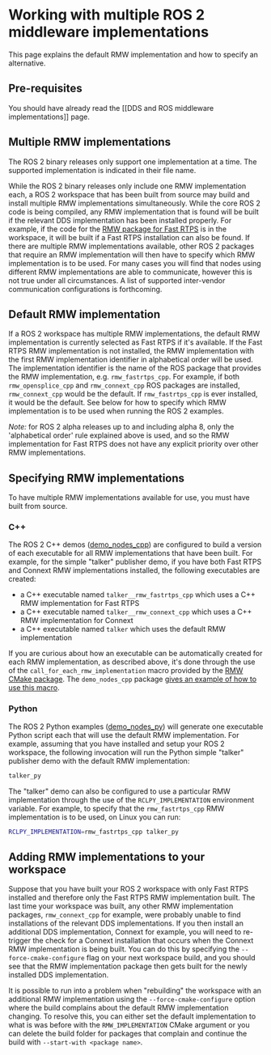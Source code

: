 # Working with multiple ROS 2 middleware implementations
This page explains the default RMW implementation and how to specify an alternative.

## Pre-requisites
You should have already read the [[DDS and ROS middleware implementations]] page.

## Multiple RMW implementations
The ROS 2 binary releases only support one implementation at a time.
The supported implementation is indicated in their file name.

While the ROS 2 binary releases only include one RMW implementation each, a ROS 2 workspace that has been built from source may build and install multiple RMW implementations simultaneously.
While the core ROS 2 code is being compiled, any RMW implementation that is found will be built if the relevant DDS implementation has been installed properly.
For example, if the code for the [RMW package for Fast RTPS](https://github.com/ros2/rmw_fastrtps_cpp) is in the workspace, it will be built if a Fast RTPS installation can also be found.
If there are multiple RMW implementations available, other ROS 2 packages that require an RMW implementation will then have to specify which RMW implementation is to be used.
For many cases you will find that nodes using different RMW implementations are able to communicate, however this is not true under all circumstances.
A list of supported inter-vendor communication configurations is forthcoming.

## Default RMW implementation

If a ROS 2 workspace has multiple RMW implementations, the default RMW implementation is currently selected as Fast RTPS if it's available. If the Fast RTPS RMW implementation is not installed, the RMW implementation with the first RMW implementation identifier in alphabetical order will be used. The implementation identifier is the name of the ROS package that provides the RMW implementation, e.g. `rmw_fastrtps_cpp`.
For example, if both `rmw_opensplice_cpp` and `rmw_connext_cpp` ROS packages are installed, `rmw_connext_cpp` would be the default. If `rmw_fastrtps_cpp` is ever installed, it would be the default.
See below for how to specify which RMW implementation is to be used when running the ROS 2 examples.

*Note:* for ROS 2 alpha releases up to and including alpha 8, only the 'alphabetical order' rule explained above is used, and so the RMW implementation for Fast RTPS does not have any explicit priority over other RMW implementations.

## Specifying RMW implementations
To have multiple RMW implementations available for use, you must have built from source.

### C++

The ROS 2 C++ demos ([demo_nodes_cpp](https://github.com/ros2/demos/tree/master/demo_nodes_cpp/src)) are configured to build a version of each executable for all RMW implementations that have been built.
For example, for the simple "talker" publisher demo, if you have both Fast RTPS and Connext RMW implementations installed, the following executables are created:

- a C++ executable named `talker__rmw_fastrtps_cpp` which uses a C++ RMW implementation for Fast RTPS
- a C++ executable named `talker__rmw_connext_cpp` which uses a C++ RMW implementation for Connext
- a C++ executable named `talker` which uses the default RMW implementation

If you are curious about how an executable can be automatically created for each RMW implementation, as described above, it's done through the use of the `call_for_each_rmw_implementation` macro provided by the [RMW CMake package](https://github.com/ros2/rmw/tree/release-beta1/rmw_implementation_cmake).
The `demo_nodes_cpp` package [gives an example of how to use this macro](https://github.com/ros2/demos/blob/release-beta1/demo_nodes_cpp/CMakeLists.txt#L58).

### Python

The ROS 2 Python examples ([demo_nodes_py](https://github.com/ros2/demos/tree/master/demo_nodes_py)) will generate one executable Python script each that will use the default RMW implementation.
For example, assuming that you have installed and setup your ROS 2 workspace, the following invocation will run the Python simple "talker" publisher demo with the default RMW implementation:

```bash
talker_py
```

The "talker" demo can also be configured to use a particular RMW implementation through the use of the `RCLPY_IMPLEMENTATION` environment variable.
For example, to specify that the `rmw_fastrtps_cpp` RMW implementation is to be used, on Linux you can run:

```bash
RCLPY_IMPLEMENTATION=rmw_fastrtps_cpp talker_py
```

## Adding RMW implementations to your workspace

Suppose that you have built your ROS 2 workspace with only Fast RTPS installed and therefore only the Fast RTPS RMW implementation built.
The last time your workspace was built, any other RMW implementation packages, `rmw_connext_cpp` for example, were probably unable to find installations of the relevant DDS implementations.
If you then install an additional DDS implementation, Connext for example, you will need to re-trigger the check for a Connext installation that occurs when the Connext RMW implementation is being built.
You can do this by specifying the `--force-cmake-configure` flag on your next workspace build, and you should see that the RMW implementation package then gets built for the newly installed DDS implementation.

It is possible to run into a problem when "rebuilding" the workspace with an additional RMW implementation using the `--force-cmake-configure` option where the build complains about the default RMW implementation changing.
To resolve this, you can either set the default implementation to what is was before with the `RMW_IMPLEMENTATION` CMake argument or you can delete the build folder for packages that complain and continue the build with `--start-with <package name>`.